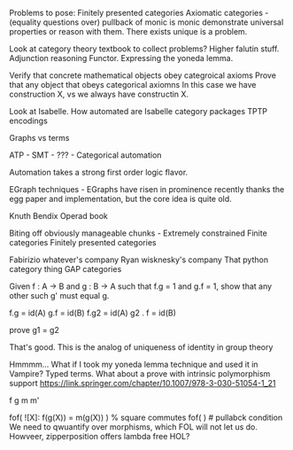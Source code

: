 
Problems to pose:
Finitely presented categories
Axiomatic categories - (equality questions over)
pullback of monic is monic
demonstrate universal properties or reason with them. There exists unique is a problem.




Look at category theory textbook to collect problems?
Higher falutin stuff. Adjunction reasoning Functor. Expressing the yoneda lemma.




Verify that concrete mathematical objects obey categroical axioms
Prove that any object that obeys categorical axiomns
In this case we have construction X, vs we always have constructin X.

Look at Isabelle. How automated are Isabelle category packages
TPTP encodings


Graphs vs terms


ATP - 
SMT - 
??? - Categorical automation


Automation takes a strong first order logic flavor.


EGraph techniques - EGraphs have risen in prominence recently thanks the egg paper and implementation, but the core idea is quite old.


Knuth Bendix
Operad book


Biting off obviously manageable chunks - Extremely constrained
Finite categories
Finitely presented categories



Fabirizio whatever's company
Ryan wisknesky's company
That python category thing
GAP categories



Given f : A -> B and g : B -> A such that f.g = 1 and g.f = 1, show that 
any other such g' must equal g.

f.g = id(A)
g.f = id(B)
f.g2 = id(A)
g2 . f = id(B)

prove
g1 = g2

That's good. This is the analog of uniqueness of identity in group theory

Hmmmm... What if I took my yoneda lemma technique and used it in Vampire?
Typed terms.
What about a prove with intrinsic polymorphism support
https://link.springer.com/chapter/10.1007/978-3-030-51054-1_21


f g m m'

fof(  ![X]: f(g(X)) = m(g(X)) ) % square commutes
fof(     ) # pullabck condition
We need to qwuantify over morphisms, which FOL will not let us do.
Howveer, zipperposition offers lambda free HOL?

